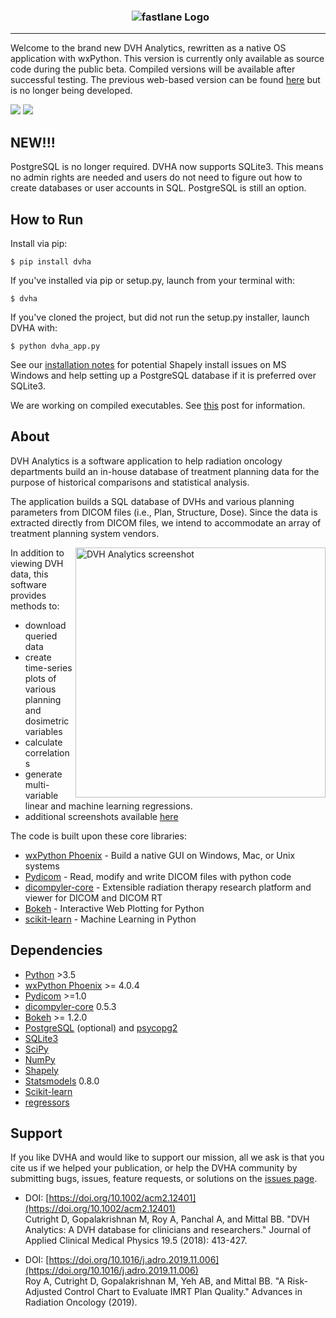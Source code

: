 <h3 align="center">
  <img src="https://user-images.githubusercontent.com/4778878/30754005-b7a7e808-9f86-11e7-8b0f-79d1006babdf.jpg" alt="fastlane Logo" />
</h3>

---------  

Welcome to the brand new DVH Analytics, rewritten as a native OS application with wxPython. This version is currently 
only available as source code during the public beta. Compiled versions will be available after successful testing. The 
previous web-based version can be found [here](https://github.com/cutright/DVH-Analytics-Bokeh) but is no longer being 
developed.

<a href="https://pypi.org/project/dvha/">
        <img src="https://img.shields.io/pypi/v/dvha.svg" /></a>  
<a href="https://pypi.org/project/dvha/">
        <img src="https://img.shields.io/pypi/dm/dvha.svg" /></a>  
        

NEW!!!
---------
PostgreSQL is no longer required. DVHA now supports SQLite3. This means no admin rights are needed and users do 
not need to figure out how to create databases or user accounts in SQL. PostgreSQL is still an option.

How to Run
---------
Install via pip:
~~~
$ pip install dvha
~~~
If you've installed via pip or setup.py, launch from your terminal with:
~~~
$ dvha
~~~
If you've cloned the project, but did not run the setup.py installer, launch DVHA with:
~~~
$ python dvha_app.py
~~~
See our [installation notes](https://github.com/cutright/DVH-Analytics/blob/master/install_notes.md) for potential 
Shapely install issues on MS Windows and help setting up a PostgreSQL database if it is preferred over SQLite3. 

We are working on compiled executables.  See [this](https://github.com/cutright/DVH-Analytics/issues/23) post for information.


About
---------
DVH Analytics is a software application to help radiation oncology departments build an in-house database of treatment 
planning data for the purpose of historical comparisons and statistical analysis.

The application builds a SQL database of DVHs and various planning parameters from DICOM files 
(i.e., Plan, Structure, Dose). Since the data is extracted directly from DICOM files, we intend
to accommodate an array of treatment planning system vendors.

<img src='https://user-images.githubusercontent.com/4778878/61014986-8cb61d80-a34f-11e9-8316-a810669f119f.jpg' align='right' width='400' alt="DVH Analytics screenshot">

In addition to viewing DVH data, this software provides methods to:

- download queried data
- create time-series plots of various planning and dosimetric variables
- calculate correlations
- generate multi-variable linear and machine learning regressions.
- additional screenshots available [here](https://github.com/cutright/DVH-Analytics/issues/9)


The code is built upon these core libraries:
* [wxPython Phoenix](https://github.com/wxWidgets/Phoenix) - Build a native GUI on Windows, Mac, or Unix systems
* [Pydicom](https://github.com/pydicom/pydicom) - Read, modify and write DICOM files with python code
* [dicompyler-core](https://github.com/dicompyler/dicompyler-core) - Extensible radiation therapy research platform and viewer for DICOM and DICOM RT
* [Bokeh](https://github.com/bokeh/bokeh) - Interactive Web Plotting for Python
* [scikit-learn](https://github.com/scikit-learn/scikit-learn) - Machine Learning in Python


Dependencies
---------
* [Python](https://www.python.org) >3.5
* [wxPython Phoenix](https://github.com/wxWidgets/Phoenix) >= 4.0.4
* [Pydicom](https://github.com/darcymason/pydicom) >=1.0
* [dicompyler-core](https://pypi.python.org/pypi/dicompyler-core) 0.5.3
* [Bokeh](http://bokeh.pydata.org/en/latest/index.html) >= 1.2.0
* [PostgreSQL](https://www.postgresql.org/) (optional) and [psycopg2](http://initd.org/psycopg/)
* [SQLite3](https://docs.python.org/2/library/sqlite3.html)
* [SciPy](https://scipy.org)
* [NumPy](http://numpy.org)
* [Shapely](https://github.com/Toblerity/Shapely)
* [Statsmodels](https://github.com/statsmodels/statsmodels) 0.8.0
* [Scikit-learn](http://scikit-learn.org)
* [regressors](https://pypi.org/project/regressors/)


Support
---------  
If you like DVHA and would like to support our mission, all we ask is that you cite us if we helped your 
publication, or help the DVHA community by submitting bugs, issues, feature requests, or solutions on the 
[issues page](https://github.com/cutright/DVH-Analytics/issues).

* DOI: [https://doi.org/10.1002/acm2.12401](https://doi.org/10.1002/acm2.12401)  
Cutright D, Gopalakrishnan M, Roy A, Panchal A, and Mittal BB. "DVH Analytics: A DVH database for clinicians and researchers." Journal of Applied Clinical Medical Physics 19.5 (2018): 413-427.

* DOI: [https://doi.org/10.1016/j.adro.2019.11.006](https://doi.org/10.1016/j.adro.2019.11.006)  
Roy A, Cutright D, Gopalakrishnan M, Yeh AB, and Mittal BB. "A Risk-Adjusted Control Chart to Evaluate IMRT Plan Quality." Advances in Radiation Oncology (2019).
